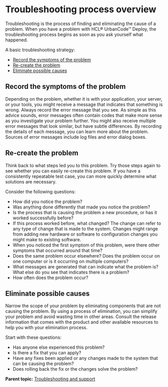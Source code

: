 # Troubleshooting process overview

Troubleshooting is the process of finding and eliminating the cause of a problem. When you have a problem with HCL® UrbanCode™ Deploy, the troubleshooting process begins as soon as you ask yourself what happened.

A basic troubleshooting strategy:

-   [Record the symptoms of the problem](#record)
-   [Re-create the problem](#recreate)
-   [Eliminate possible causes](#eliminate)

## Record the symptoms of the problem

Depending on the problem, whether it is with your application, your server, or your tools, you might receive a message that indicates that something is wrong. Always record the error message that you see. As simple as this advice sounds, error messages often contain codes that make more sense as you investigate your problem further. You might also receive multiple error messages that look similar, but have subtle differences. By recording the details of each message, you can learn more about the problem. Sources of error messages include log files and error dialog boxes.

## Re-create the problem

Think back to what steps led you to this problem. Try those steps again to see whether you can easily re-create this problem. If you have a consistently repeatable test case, you can more quickly determine what solutions are necessary.

Consider the following questions:

-   How did you notice the problem?
-   Was anything done differently that made you notice the problem?
-   Is the process that is causing the problem a new procedure, or has it worked successfully before?
-   If this process worked before, what changed? The change can refer to any type of change that is made to the system. Changes might range from adding new hardware or software to configuration changes you might make to existing software.
-   When you noticed the first symptom of this problem, were there other symptoms that occurred around that time?
-   Does the same problem occur elsewhere? Does the problem occur on one computer or is it occurring on multiple computers?
-   What messages are generated that can indicate what the problem is? What else do you see that indicates there is a problem?
-   How often does the problem occur?

## Eliminate possible causes

Narrow the scope of your problem by eliminating components that are not causing the problem. By using a process of elimination, you can simplify your problem and avoid wasting time in other areas. Consult the release information that comes with the product and other available resources to help you with your elimination process.

Start with these questions:

-   Has anyone else experienced this problem?
-   Is there a fix that you can apply?
-   Have any fixes been applied or any changes made to the system that can be causing the problem?
-   Does rolling back the fix or the changes solve the problem?

**Parent topic:** [Troubleshooting and support](../topics/c_node_troubleshooting.md)

